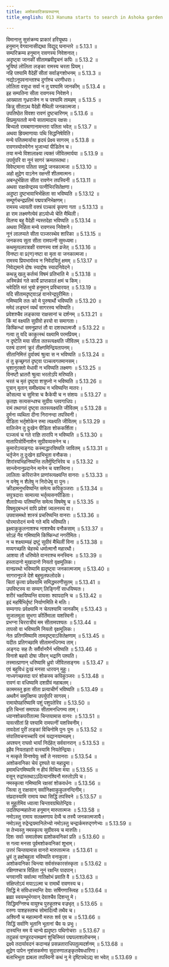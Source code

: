 ```yaml
---
title: अशोकवाटिकाप्रस्थानम्
title_english: 013 Hanuma starts to search in Ashoka garden

---
```

<div class="audioEmbed"  caption="श्रीराम-हरिसीताराममूर्ति-घनपाठिभ्यां वचनम्" src="https://archive.org/download/Ramayana-recitation-Sriram-harisItArAmamUrti-Ghanapaati-v2/Kanda_5/Kanda_5_SK-013-Hanuma_starts_to_search_in_Ashoka_garden.mp3"></div>

  
विमानात्तु सुसंक्रम्य प्राकारं हरियूथपः।  
हनुमान् वेगवानासीद्यथा विद्युद् घनान्तरे ॥ 5.13.1 ॥   
सम्परिक्रम्य हनुमान् रावणस्य निवेशनात्।  
अदृष्ट्वा जानकीं सीतामब्रवीद्वचनं कपिः ॥ 5.13.2 ॥   
भूयिष्ठं लोलिता लङ्का रामस्य चरता प्रियम्।  
नहि पश्यामि वैदेहीं सीतां सर्वाङ्गशोभनम् ॥ 5.13.3 ॥   
नद्योऽनूपवनान्ताश्च दुर्गाश्च धरणीधराः।  
लोलिता वसुधा सर्वा न तु पश्यामि जानकीम् ॥ 5.13.4 ॥   
इह सम्पतिना सीता रावणस्य निवेशने।  
आख्याता गृध्रराजेन न च पश्यामि तामहम् ॥ 5.13.5 ॥   
किन्नु सीताऽथ वैदेही मैथिली जनकात्मजा।  
उपतिष्ठेत विवशा रावणं दुष्टचारिणम् ॥ 5.13.6 ॥   
क्षिप्रमुत्पततो मन्ये सातामादाय रक्षसः।  
बिभ्यतो रामबाणानामन्तरा पतिता भवेत् ॥ 5.13.7 ॥   
अथवा ह्रियमाणायाः पथि सिद्धनिषेविति।  
मन्ये पतितमार्याया हृदयं प्रेक्ष्य सागरम् ॥ 5.13.8 ॥   
रावणस्योरुवेगेन भुजाभ्यां पीडितेन च।  
तया मन्ये विशालाक्ष्या त्यक्तं जीवितमार्यया ॥ 5.13.9 ॥   
उपर्युपरि वा नूनं सागरं क्रमतस्तथा।  
विवेष्टमाना पतिता समुद्रे जनकात्मजा ॥ 5.13.10 ॥   
अहो क्षुद्रेण वाऽनेन रक्षन्ती शीलमात्मनः।  
अबन्धुर्भक्षिता सीता रावणेन तपस्विनी ॥ 5.13.11 ॥   
अथवा राक्षसेन्द्रस्य पत्नीभिरसितेक्षणा।  
अदुष्टा दुष्टभावाभिर्भक्षिता सा भविष्यति ॥ 5.13.12 ॥   
सम्पूर्णचन्द्रप्रतिमं पद्मपत्रनिभेक्षणम्।  
रामस्य ध्यायती वक्त्रं पञ्चत्वं कृपणा गता ॥ 5.13.13 ॥   
हा राम लक्ष्मणेत्येवं हाऽयोध्ये चेति मैथिली।  
विलप्य बहु वैदेही न्यस्तदेहा भविष्यति ॥ 5.13.14 ॥   
अथवा निहिता मन्ये रावणस्य निवेशने।  
नूनं लालप्यते सीता पञ्जरस्थेव शारिका ॥ 5.13.15 ॥   
जनकस्य सुता सीता रामपत्नी सुमध्यमा।  
कथमुत्पलपत्राक्षी रावणस्य वशं व्रजेत् ॥ 5.13.16 ॥   
विनष्टा वा प्र(ण)नष्टा वा मृता वा जनकात्मजा।  
रामस्य प्रियभार्यस्य न निवेदयितुं क्षमम् ॥ 5.13.17 ॥   
निवेद्यमाने दोषः स्याद्दोषः स्यादनिवेदने।  
कथन्नु खलु कर्तव्यं विषमं प्रतिभाति मे ॥ 5.13.18 ॥   
अस्मिन्नेवं गते कार्ये प्राप्तकालं क्षमं च किम्।  
भवेदिति मतं भूयो हनुमान् प्रविचारयत् ॥ 5.13.19 ॥   
यदि सीतामदृष्ट्वाऽहं वानरेन्द्रपुरीमितः।  
गमिष्यामि ततः को मे पुरुषार्थो भविष्यति ॥ 5.13.20 ॥   
ममेदं लङ्घनं व्यर्थं सागरस्य भविष्यति।  
प्रवेशश्चैव लङ्काया राक्षसानां च दर्शनम् ॥ 5.13.21 ॥   
किं मां वक्ष्यति सुग्रीवो हरयो वा समागताः।  
किष्किन्धां समनुप्राप्तं तौ वा दशरथात्मजौ ॥ 5.13.22 ॥   
गत्वा तु यदि काकुत्स्थं वक्ष्यामि परमप्रियम्।  
न दृष्टेति मया सीता ततस्त्यक्ष्यति जीवितम् ॥ 5.13.23 ॥   
परुषं दारुणं क्रूरं तीक्ष्णमिन्द्रियतापनम्।  
सीतानिमित्तं दुर्वाक्यं श्रुत्वा स न भविष्यति ॥ 5.13.24 ॥   
तं तु कृच्छ्रगतं दृष्ट्वा पञ्चत्वगतमानसम्।  
भृशानुरक्तो मेधावी न भविष्यति लक्ष्मणः ॥ 5.13.25 ॥   
विनष्टौ भ्रातरौ श्रुत्वा भरतोऽपि मरिष्यति।  
भरतं च मृतं दृष्ट्वा शत्रुघ्नो न भविष्यति ॥ 5.13.26 ॥   
पुत्रान् मृतान् समीक्ष्याथ न भविष्यन्ति मातरः।  
कौसल्या च सुमित्रा च कैकेयी च न संशयः ॥ 5.13.27 ॥   
कृतज्ञः सत्यसन्धश्च सुग्रीवः प्लवगाधिपः।  
रामं तथागतं दृष्ट्वा ततस्त्यक्ष्यति जीवितम् ॥ 5.13.28 ॥   
दुर्मना व्यथिता दीना निरानन्दा तपस्विनी।  
पीडिता भर्तृशोकेन रुमा त्यक्ष्यति जीवितम् ॥ 5.13.29 ॥   
वालिजेन तु दुःखेन पीडिता शोककर्शिता।  
पञ्जत्वं च गते राज्ञि तारापि न भविष्यति ॥ 5.13.30 ॥   
मातापित्रोर्विनाशेन सुग्रीवव्यसनेन च।  
कुमारोऽप्यङ्गदः कस्माद्धारयिष्यति जावितम् ॥ 5.13.31 ॥   
भर्तृजेन तु दुःखेन ह्यभिभूता वनौकसः।  
शिरांस्यभिहनिष्यन्ति तलैर्मुष्टिभिरेव च ॥ 5.13.32 ॥   
सान्त्वेनानुप्रदानेन मानेन च यशस्विना।  
लालिताः कपिराजेन प्राणांस्त्यक्ष्यन्ति वानराः ॥ 5.13.33 ॥   
न वनेषु न शैलेषु न निरोधेषु वा पुनः।  
क्रीडामनुभविष्यन्ति समेत्य कपिकुञ्जराः ॥ 5.13.34 ॥   
सपुत्रदाराः सामात्या भर्तृव्यसनपीडिताः।  
शैलाग्रेभ्यः पतिष्यन्ति समेत्य विषमेषु च ॥ 5.13.35 ॥   
विषमुद्बन्धनं वापि प्रवेशं ज्वलनस्य वा।  
उपवासमथो शास्त्रं प्रचरिष्यन्ति वानराः ॥ 5.13.36 ॥   
घोरमारोदनं मन्ये गते मयि भविष्यति।  
इक्ष्वाकुकुलनाशश्च नाशश्चैव वनौकसाम् ॥ 5.13.37 ॥   
सोऽहं नैव गमिष्यामि किष्किन्धां नगरीमितः।  
न च शक्ष्याम्यहं द्रष्टुं सुग्रीवं मैथिलीं विना ॥ 5.13.38 ॥   
मय्यगच्छति चेहस्थे धर्मात्मानौ महारथौ।  
आशया तौ धरिष्येते वानराश्च मनस्विनः ॥ 5.13.39 ॥   
हस्तादानो मुखादानो नियतो वृक्षमूलिकः।  
वानप्रस्थो भविष्यामि ह्यदृष्ट्वा जनकात्मजाम् ॥ 5.13.40 ॥   
सागरानूपजे देशे बहुमूलफलोदके।  
चितां कृत्वा प्रवेक्ष्यामि समिद्धमरणीसुतम् ॥ 5.13.41 ॥   
उपविष्टस्य वा सम्यग् लिङ्गिनीं साधयिष्यतः।  
शरीरं भक्षयिष्यन्ति वायसाः श्वापदानि च ॥ 5.13.42 ॥   
इदं महर्षिभिर्दृष्टं निर्याणमिति मे मतिः।  
सम्यगापः प्रवेक्ष्यामि न चेत्पश्यामि जानकीम् ॥ 5.13.43 ॥   
सुजातमूला सुभगा कीर्तिमाला यशस्विनी।  
प्रभग्ना चिररात्रीयं मम सीतामपश्यतः ॥ 5.13.44 ॥   
तापसो वा भविष्यामि नियतो वृक्षमूलिकः।  
नेतः प्रतिगमिष्यामि तामदृष्ट्वाऽसितेक्षणाम् ॥ 5.13.45 ॥   
यदीतः प्रतिगच्छामि सीतामनधिगम्य ताम्।  
अङ्गदः सह तैः सर्वैर्वानरैर्न भविष्यति ॥ 5.13.46 ॥   
विनाशे बहवो दोषा जीवन् भद्राणि पश्यति।  
तस्मात्प्राणान् धरिष्यामि ध्रुवो जीवितसङ्गमः ॥ 5.13.47 ॥   
एवं बहुविधं दुःखं मनसा धारयन् मुहुः।  
नाध्यगच्छत्तदा पारं शोकस्य कपिकुञ्जरः ॥ 5.13.48 ॥   
रावणं वा वधिष्यामि दशग्रीवं महाबलम्।  
काममस्तु हृता सीता प्रत्याचीर्णं भविष्यति ॥ 5.13.49 ॥   
अथवैनं समुत्क्षिप्य उपर्युपरि सागरम्।  
रामायोपहरिष्यामि पशुं पशुपतेरिव ॥ 5.13.50 ॥   
इति चिन्तां समापन्नः सीतामनधिगम्य ताम्।  
ध्यानशोकपरीतात्मा चिन्तयामास वानरः ॥ 5.13.51 ॥   
यावत्सीतां हि पश्यामि रामपत्नीं यशस्विनीम्।  
तावदेतां पुरीं लङ्कां विचिनोमि पुनः पुनः ॥ 5.13.52 ॥   
संपातिवचनाच्चापि रामं यद्यानयाम्यहम्।  
अपश्यन् राघवो भार्यां निर्दहेत् सर्ववानरान् ॥ 5.13.53 ॥   
इहैव नियताहारो वत्स्यामि नियतेन्द्रियाः।  
न मत्कृते विनश्येयुः सर्वे ते नरवानराः ॥ 5.13.54 ॥   
अशोकवनिका चेयं दृश्यते या महाद्रुमा।  
इमामधिगमिष्यामि न हीयं विचिता मया ॥ 5.13.55 ॥   
वसून् रुद्रांस्तथाऽऽदित्यानश्विनौ मरुतोऽपि च।  
नमस्कृत्वा गमिष्यामि रक्षसां शोकवर्धनः ॥ 5.13.56 ॥   
जित्वा तु राक्षसान् सर्वानिक्ष्वाकुकुलनन्दिनीम्।  
संप्रदास्यामि रामाय यथा सिद्धिं तपस्विने ॥ 5.13.57 ॥   
स मुहूर्तमिव ध्यात्वा चिन्तावग्रथितेन्द्रियः।  
उदतिष्ठन्महातेजा हनूमान् मारुतात्मजः ॥ 5.13.58 ॥   
नमोऽस्तु रामाय सलक्ष्मणाय देव्यै च तस्यै जनकात्मजायै।  
नमोऽस्तु रुद्रेन्द्रयमानिलेभ्यो नमोऽस्तु चन्द्रार्कमरुद्गणेभ्यः ॥ 5.13.59 ॥   
स तेभ्यस्तु नमस्कृत्य सुग्रीवस्य च मारुतिः।  
दिशः सर्वाः समालोक्य ह्यशोकवनिकां प्रति ॥ 5.13.60 ॥   
स गत्वा मनसा पूर्वमशोकवनिकां शूभाम्।  
उत्तरं चिन्तयामास वानरो मारुतात्मजः ॥ 5.13.61 ॥   
ध्रुवं तु हक्षोबहुला भविष्यति वनाकुला।  
अशोकवनिका चिन्त्या सर्वसंस्कारसंस्कृता ॥ 5.13.62 ॥   
रक्षिणश्चात्र विहिता नूनं रक्षन्ति पादपान्।  
भगवानपि सर्वात्मा नातिक्षोभं प्रवाति वै ॥ 5.13.63 ॥   
संक्षिप्तोऽयं मयाऽऽत्मा च रामार्थे रावणस्य च।  
सिद्धिं मे संविधास्यन्ति देवाः सर्षिगणास्त्विह ॥ 5.13.64 ॥   
ब्रह्मा स्वयम्भूर्भगवान् देवाश्चैव दिशन्तु मे।  
सिद्धिमग्निश्च वायुश्च पुरुहूतश्च वज्रभृत् ॥ 5.13.65 ॥   
वरुणः पाशहस्तश्च सोमादित्यौ तथैव च।  
अश्विनौ च महात्मानौ मरुतः शर्व एव च ॥ 5.13.66 ॥   
सिद्धिं सर्वाणि भूतानि भूतानां चैव यः प्रभुः।  
दास्यन्ति मम ये चान्ये ह्यदृष्टाः पथिगोचराः ॥ 5.13.67 ॥   
तदुन्नसं पाण्डुरदन्तमव्रणं शुचिस्मितं पद्मपलाशलोचनम्।  
द्रक्ष्ये तदार्यावदनं कदान्वहं प्रसन्नताराधिपतुल्यदर्शनम् ॥ 5.13.68 ॥   
क्षुद्रेण पापेन नृशंसकर्मणा सुदारुणालङ्कृतवेषधारिणा।  
बलाभिभूता ह्यबला तपस्विनी कथं नु मे दृष्टिपथेऽद्य सा भवेत् ॥ 5.13.69 ॥   